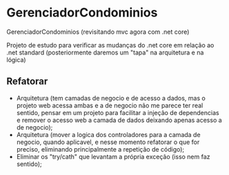 # GerenciadorCondominios
GerenciadorCondominios (revisitando mvc agora com .net core)

Projeto de estudo para verificar as mudanças do .net core em relação ao .net standard (posteriormente daremos um "tapa" na arquitetura e na lógica)

## Refatorar

- Arquitetura (tem camadas de negocio e de acesso a dados, mas o projeto web acessa ambas e a de negocio não me parece ter real sentido, pensar em um projeto para facilitar a injeção de dependencias e remover o acesso web a camada de dados deixando apenas acesso a de negocio);
- Arquitetura (mover a logica dos controladores para a camada de negocio, quando aplicavel, e nesse momento refatorar o que for preciso, eliminando principalmente a repetição de código);
- Eliminar os "try/cath" que levantam a própria exceção (isso nem faz sentido);
